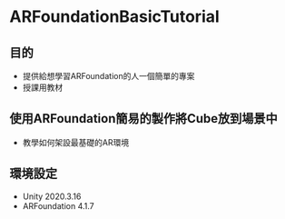 # ARFoundationBasicTutorial

## 目的
- 提供給想學習ARFoundation的人一個簡單的專案
- 授課用教材

## 使用ARFoundation簡易的製作將Cube放到場景中
- 教學如何架設最基礎的AR環境

## 環境設定
- Unity 2020.3.16
- ARFoundation 4.1.7
